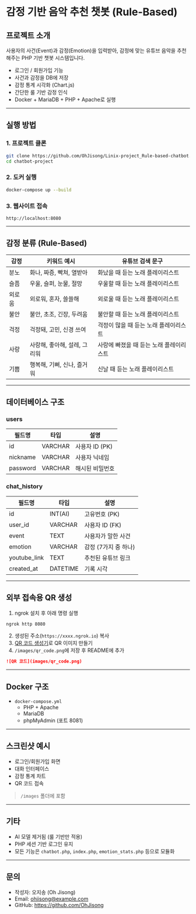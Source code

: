 #  감정 기반 음악 추천 챗봇 (Rule-Based)

##  프로젝트 소개

사용자의 사건(Event)과 감정(Emotion)을 입력받아, 감정에 맞는 유튜브 음악을 추천해주는 PHP 기반 챗봇 시스템입니다.

- 로그인 / 회원가입 기능
- 사건과 감정을 DB에 저장
- 감정 통계 시각화 (Chart.js)
- 간단한 룰 기반 감정 인식
- Docker + MariaDB + PHP + Apache로 실행

---

##  실행 방법

### 1. 프로젝트 클론

```bash
git clone https://github.com/OhJisong/Linix-project_Rule-based-chatbot.git
cd chatbot-project
```

### 2. 도커 실행

```bash
docker-compose up --build
```

### 3. 웹사이트 접속

```
http://localhost:8080
```

---

##  감정 분류 (Rule-Based)

| 감정     | 키워드 예시                              | 유튜브 검색 문구             |
|----------|------------------------------------------|------------------------------|
| 분노     | 화나, 짜증, 빡쳐, 열받아                 | 화났을 때 듣는 노래 플레이리스트 |
| 슬픔     | 우울, 슬퍼, 눈물, 절망                   | 우울할 때 듣는 노래 플레이리스트 |
| 외로움   | 외로워, 혼자, 쓸쓸해                     | 외로울 때 듣는 노래 플레이리스트 |
| 불안     | 불안, 초조, 긴장, 두려움                 | 불안할 때 듣는 노래 플레이리스트 |
| 걱정     | 걱정돼, 고민, 신경 쓰여                   | 걱정이 많을 때 듣는 노래 플레이리스트 |
| 사랑     | 사랑해, 좋아해, 설레, 그리워             | 사랑에 빠졌을 때 듣는 노래 플레이리스트 |
| 기쁨     | 행복해, 기뻐, 신나, 즐거워               | 신날 때 듣는 노래 플레이리스트 |

---

##  데이터베이스 구조

### users
| 필드명     | 타입         | 설명          |
|------------|--------------|---------------|
| id         | VARCHAR      | 사용자 ID (PK) |
| nickname   | VARCHAR      | 사용자 닉네임 |
| password   | VARCHAR      | 해시된 비밀번호 |

### chat_history
| 필드명       | 타입         | 설명              |
|--------------|--------------|-------------------|
| id           | INT(AI)      | 고유번호 (PK)     |
| user_id      | VARCHAR      | 사용자 ID (FK)    |
| event        | TEXT         | 사용자가 말한 사건 |
| emotion      | VARCHAR      | 감정 (7가지 중 하나) |
| youtube_link | TEXT         | 추천된 유튜브 링크 |
| created_at   | DATETIME     | 기록 시각         |

---

##  외부 접속용 QR 생성

1. ngrok 설치 후 아래 명령 실행

```bash
ngrok http 8080
```

2. 생성된 주소(`https://xxxx.ngrok.io`) 복사
3. [QR 코드 생성기](https://www.qr-code-generator.com/)로 QR 이미지 만들기
4. `/images/qr_code.png`에 저장 후 README에 추가

```markdown
![QR 코드](images/qr_code.png)
```

---

##  Docker 구조

- `docker-compose.yml`
    - PHP + Apache
    - MariaDB
    - phpMyAdmin (포트 8081)

---

##  스크린샷 예시

- 로그인/회원가입 화면
- 대화 인터페이스
- 감정 통계 차트
- QR 코드 접속

> `/images` 폴더에 포함

---

## 기타

- AI 모델 제거됨 (룰 기반만 적용)
- PHP 세션 기반 로그인 유지
- 모든 기능은 `chatbot.php`, `index.php`, `emotion_stats.php` 등으로 모듈화

---

## 문의

- 작성자: 오지송 (Oh Jisong)
- Email: ohjisong@example.com
- GitHub: https://github.com/OhJisong

